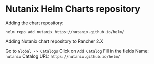 # Nutanix Helm Charts repository

Adding the chart repository:

```code
helm repo add nutanix https://nutanix.github.io/helm/
```

Adding Nutanix chart repository to Rancher 2.X

Go to `Global -> Catalogs`
Click on `Add Catalog`
Fill in the fields
Name: `nutanix`
Catalog URL: `https://nutanix.github.io/helm/`
